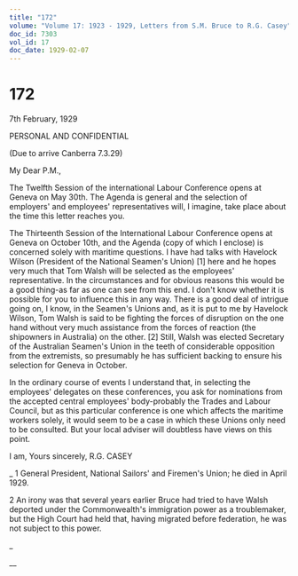 ```yaml
---
title: "172"
volume: "Volume 17: 1923 - 1929, Letters from S.M. Bruce to R.G. Casey"
doc_id: 7303
vol_id: 17
doc_date: 1929-02-07
---
```


# 172

7th February, 1929

PERSONAL AND CONFIDENTIAL

(Due to arrive Canberra 7.3.29)

My Dear P.M.,

The Twelfth Session of the international Labour Conference opens at Geneva on May 30th. The Agenda is general and the selection of employers' and employees' representatives will, I imagine, take place about the time this letter reaches you.

The Thirteenth Session of the International Labour Conference opens at Geneva on October 10th, and the Agenda (copy of which I enclose) is concerned solely with maritime questions. I have had talks with Havelock Wilson (President of the National Seamen's Union) [1] here and he hopes very much that Tom Walsh will be selected as the employees' representative. In the circumstances and for obvious reasons this would be a good thing-as far as one can see from this end. I don't know whether it is possible for you to influence this in any way. There is a good deal of intrigue going on, I know, in the Seamen's Unions and, as it is put to me by Havelock Wilson, Tom Walsh is said to be fighting the forces of disruption on the one hand without very much assistance from the forces of reaction (the shipowners in Australia) on the other. [2] Still, Walsh was elected Secretary of the Australian Seamen's Union in the teeth of considerable opposition from the extremists, so presumably he has sufficient backing to ensure his selection for Geneva in October.

In the ordinary course of events I understand that, in selecting the employees' delegates on these conferences, you ask for nominations from the accepted central employees' body-probably the Trades and Labour Council, but as this particular conference is one which affects the maritime workers solely, it would seem to be a case in which these Unions only need to be consulted. But your local adviser will doubtless have views on this point.

I am, Yours sincerely, R.G. CASEY 

_ 1 General President, National Sailors' and Firemen's Union; he died in April 1929.

2 An irony was that several years earlier Bruce had tried to have Walsh deported under the Commonwealth's immigration power as a troublemaker, but the High Court had held that, having migrated before federation, he was not subject to this power.

_

__
